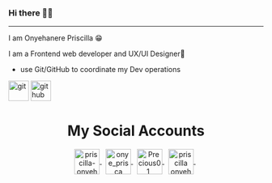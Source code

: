 ### Hi there 👋🏿

<hr>

I am Onyehanere Priscilla 😁

I am a Frontend web developer and UX/UI Designer🤩


- use Git/GitHub to coordinate my Dev operations
<p>
    <img src="https://www.vectorlogo.zone/logos/git-scm/git-scm-ar21.svg" alt="git" height="40"/> 
    <img src="https://www.vectorlogo.zone/logos/github/github-ar21.svg" alt="github" height="40"/> 
</p>


<h1 align="center">My Social Accounts</h1>

<p align="center">
    <a href="https://www.linkedin.com/in/priscilla-onyehanere-4099a3200" target="_blank">
       <img align="center" src="https://www.vectorlogo.zone/logos/linkedin/linkedin-icon.svg" alt="priscilla-onyehanere" height="50" />
    </a>
    &nbsp;
      <a href="https://instagram.com/onye_prisca" target="_blank">
        <img align="center" src="https://www.vectorlogo.zone/logos/instagram/instagram-icon.svg" alt="onye_prisca" height="50" />
    </a>
    &nbsp;
    <a href="https://mobile.twitter.com/Precious01_" target="_blank">
        <img align="center" src="https://devicon.dev/devicon.git/icons/twitter/twitter-original.svg" alt="Precious01_" height="50" />
    </a>
    &nbsp;
    <a href="https://www.facebook.com/priscilla.onyehanere.5" target="_blank">
        <img align="center" src="https://www.vectorlogo.zone/logos/facebook/facebook-official.svg" alt="priscilla onyehanere" height="50" />
    </a>
    &nbsp
    
</p>

